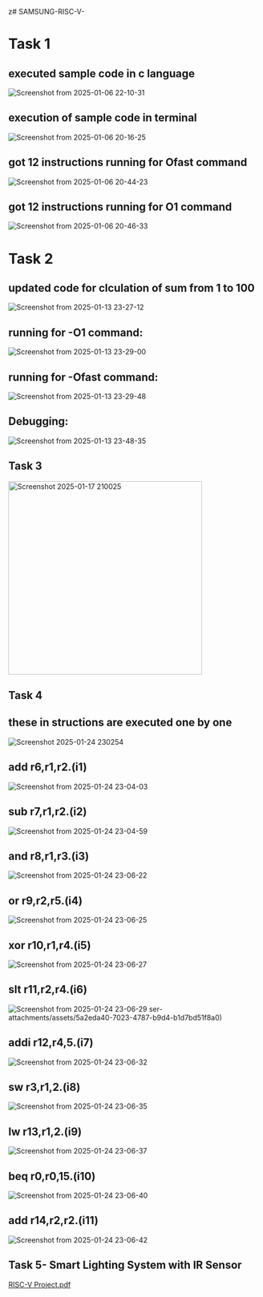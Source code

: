 z# SAMSUNG-RISC-V-
# Task 1
## executed sample code in c language
![Screenshot from 2025-01-06 22-10-31](https://github.com/user-attachments/assets/fd75e410-730f-4071-b8b9-a5381ffd054b)

## execution of sample code in terminal
![Screenshot from 2025-01-06 20-16-25](https://github.com/user-attachments/assets/8295a5b7-87ee-409f-9544-034522c18032)

## got 12 instructions running for Ofast command
![Screenshot from 2025-01-06 20-44-23](https://github.com/user-attachments/assets/a172356f-8396-4994-a4ec-2fd04a58bfdb)

## got 12 instructions running for O1 command
![Screenshot from 2025-01-06 20-46-33](https://github.com/user-attachments/assets/82dc171f-7d4d-467f-a721-1d8a37c5e6c2)

# Task 2
## updated code for clculation of sum from 1 to 100
![Screenshot from 2025-01-13 23-27-12](https://github.com/user-attachments/assets/c87712d8-b41a-4c4c-821d-7de942e878de)

## running for -O1 command:
![Screenshot from 2025-01-13 23-29-00](https://github.com/user-attachments/assets/f39ff5f3-e248-4830-94b7-f5edd5cb17e9)

## running for -Ofast command:
![Screenshot from 2025-01-13 23-29-48](https://github.com/user-attachments/assets/5f12c53c-51eb-40ae-860b-214b1b5c6799)

## Debugging:
![Screenshot from 2025-01-13 23-48-35](https://github.com/user-attachments/assets/697ff672-fb43-4302-8cc6-0ca3e838956b)

## Task 3
<img width="386" alt="Screenshot 2025-01-17 210025" src="https://github.com/user-attachments/assets/d0355652-95ba-4c9b-a21e-3ffa149d0fcd" />

## Task 4
## these in structions are executed one by one
![Screenshot 2025-01-24 230254](https://github.com/user-attachments/assets/e8584c07-11d3-41f2-bb83-7860914651d9)

## add r6,r1,r2.(i1)
![Screenshot from 2025-01-24 23-04-03](https://github.com/user-attachments/assets/c565cb2c-2dc3-43a5-afa5-d60ab82def71)
## sub r7,r1,r2.(i2)
![Screenshot from 2025-01-24 23-04-59](https://github.com/user-attachments/assets/47c61db1-7f4c-46ad-b1ce-80a38867a0cf)
## and r8,r1,r3.(i3)
![Screenshot from 2025-01-24 23-06-22](https://github.com/user-attachments/assets/ba791737-e024-40a9-a77c-7c8aa9e037ac)
## or r9,r2,r5.(i4)
![Screenshot from 2025-01-24 23-06-25](https://github.com/user-attachments/assets/2998f4c3-8f23-423a-978b-181251c090ab)
## xor r10,r1,r4.(i5)
![Screenshot from 2025-01-24 23-06-27](https://github.com/user-attachments/assets/c919ada5-a739-4e43-975a-415c3dd563a4)
## slt r11,r2,r4.(i6)
![Screenshot from 2025-01-24 23-06-29](https://github.com/user-attachments/assets/ea64fd79-9188-48db-9633-5ba44f03b211)
ser-attachments/assets/5a2eda40-7023-4787-b9d4-b1d7bd51f8a0)
## addi r12,r4,5.(i7)
![Screenshot from 2025-01-24 23-06-32](https://github.com/user-attachments/assets/cc2404dd-d9ad-4cb2-959e-33b121c19090)
## sw r3,r1,2.(i8)
![Screenshot from 2025-01-24 23-06-35](https://github.com/user-attachments/assets/01383c8f-91d2-44d7-89ca-76ac28e9e2c6)
## lw r13,r1,2.(i9)
![Screenshot from 2025-01-24 23-06-37](https://github.com/user-attachments/assets/9dc50249-ca06-48e0-8e18-d2fd7d931903)
## beq r0,r0,15.(i10)
![Screenshot from 2025-01-24 23-06-40](https://github.com/user-attachments/assets/f0c04d45-6c4d-498e-a68a-8958df7158dd)
## add r14,r2,r2.(i11)
![Screenshot from 2025-01-24 23-06-42](https://github.com/user-attachments/assets/38a14de6-f5c3-4e08-92c6-702a62adb7da)


## Task 5- Smart Lighting System with IR Sensor
[RISC-V Project.pdf](https://github.com/user-attachments/files/18646402/RISC-V.Project.pdf)
